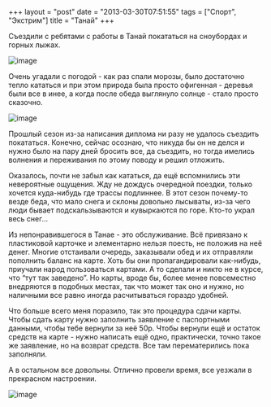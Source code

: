 +++
layout = "post"
date = "2013-03-30T07:51:55"
tags = ["Спорт", "Экстрим"]
title = "Танай"
+++

Съездили с ребятами с работы в Танай покататься на сноубордах и горных лыжах.

![image](../tanay-1.jpg)

Очень угадали с погодой - как раз спали морозы, было достаточно тепло кататься и при этом природа была просто офигенная - деревья были все в инее, а когда после обеда выглянуло солнце - стало просто сказочно.

![image](../tanay-2.jpg)

Прошлый сезон из-за написания диплома ни разу не удалось съездить покататься. Конечно, сейчас осознаю, что никуда бы он не делся и нужно было на пару дней бросить все, да съездить, но тогда имелись волнения и переживания по этому поводу и решил отложить.

Оказалось, почти не забыл как кататься, да ещё вспомнились эти невероятные ощущения. Жду не дождусь очередной поездки, только хочется куда-нибудь где трассы подлиннее. В этот сезон почему-то везде беда, что мало снега и склоны довольно лысываты, из-за чего люди бывает подскальзываются и кувыркаются по горе. Кто-то украл весь снег…

Из непонравившегося в Танае - это обслуживание. Всё привязано к пластиковой карточке и элементарно нельзя поесть, не положив на неё денег. Многие отстаивали очередь, заказывали обед и их отправляли пополнить баланс на карте. Хоть бы они пропагандировали как-нибудь, приучали народ пользоваться картами. А то сделали и никто не в курсе, что “тут так заведено”. Но карты, вроде бы, более менее повсеместно внедряются в подобных местах, так что может так оно и нужно, но наличными все равно иногда расчитываться гораздо удобней.

Что больше всего меня поразило, так это процедура сдачи карты. Чтобы сдать карту нужно заполнить заявление с паспортными данными, чтобы тебе вернули за неё 50р. Чтобы вернули ещё и остаток средств на карте - нужно написать ещё одно, практически, точно такое же заявление, но на возврат средств. Все там перематерились пока заполняли.

А в остальном все довольны. Отлично провели время, все уезжали в прекрасном настроении.

![image](../tanay-3.jpg)
